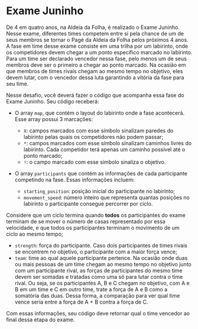 # Exame Juninho

De 4 em quatro anos, na Aldeia da Folha, é realizado o Exame Juninho. Nesse exame, diferentes times competem entre si pela chance de um de seus membros se tornar o Pagé da Aldeia da Folha pelos próximos 4 anos. A fase em time desse exame consiste em uma trilha por um labirinto, onde os competidores devem chegar a um ponto específico marcado no labirinto. Para um time ser declarado vencedor nessa fase, pelo menos um de seus membros deve ser o primeiro a chegar ao ponto marcado. Na ocasião em que membros de times rivais chegam ao mesmo tempo no objetivo, eles devem lutar, com o vencedor dessa luta garantindo a vitória da fase para seu time.

Nesse desafio, você deverá fazer o código que acompanha essa fase do Exame Juninho. Seu código receberá:

- O array `map`, que contém o layout do labirinto onde a fase acontecerá. Esse array possui 3 marcações:
  - `X`: campos marcados com esse símbolo sinalizam paredes do labirinto pelas quais os competidores não podem passar;
  - `*`: campos marcados com esse símbolo sinalizam caminhos livres do labirinto. Cada competidor terá apenas um caminho possível até o ponto marcado;
  - `!`: o campo marcado com esse símbolo sinaliza o objetivo.

- O array `participants` que contém as informações de cada participante competindo na fase. Essas informações incluem:
  - `starting_position`: posição inicial do participante no labirinto;
  - `movement_speed`: número inteiro que representa quantas posições no labirinto o participante consegue percorrer por ciclo.

Considere que um ciclo termina quando **todos** os participantes do exame terminam de se mover o número de casas representado por essa velocidade, e que todos os participantes terminam o movimento de um ciclo ao mesmo tempo;
  - `strength`: força do participante. Caso dois participantes de times rivais se encontrem no objetivo, o participante com a maior força vence;
  - `team`: time ao qual aquele participante pertence. Na ocasião onde duas ou mais pessoas de um time chegam ao mesmo tempo no objetivo junto com um participante rival, as forças de participantes do mesmo time devem ser somadas e tratadas como uma só para lutar contra o time rival. Ou seja, se os participantes A, B e C chegam no objetivo, com A e B em um time e C em outro time, trate a força de A e B como a somatória das duas. Dessa forma, a comparação para ver qual time vence seria entre a força de A + B contra a força de C.

Com essas informações, seu código deve retornar qual o time vencedor ao final dessa etapa do exame.